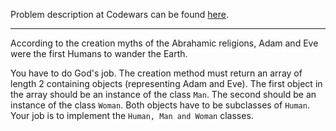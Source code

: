 Problem description at Codewars can be found
[here](https://www.codewars.com/kata/547274e24481cfc469000416/train/python).

-------------

According to the creation myths of the Abrahamic religions, Adam and Eve were the first Humans to
wander the Earth.
<br>

You have to do God's job. The creation method must return an array of length 2 containing objects
(representing Adam and Eve). The first object in the array should be an instance of the class `Man`.
The second should be an instance of the class `Woman`. Both objects have to be subclasses of
`Human`. Your job is to implement the `Human, Man and Woman` classes.
